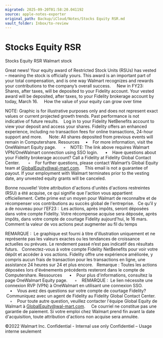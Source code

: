 ```yaml
---
migrated: 2025-09-20T01:58:20.041192
source: apple-notes-exporter
original_path: Backup/iCloud/Notes/Stocks Equity RSR.md
vault_folder: Inbox/to-review
---
```

# Stocks Equity RSR

Stocks Equity RSR
Walmart stock

Great news! Your equity award of Restricted Stock Units (RSUs) has vested – meaning the stock is officially yours. This award is an important part of your total compensation, and is one way Walmart recognizes and rewards your contributions to the company’s overall success.  
 
New in FY23: Shares, after taxes, will be deposited to your Fidelity account. Your vested award will be deposited, after taxes, to your Fidelity brokerage account by today, March 16.  
 
How the value of your equity can grow over time

NOTE: Graphic is for illustrative purposes only and does not represent exact values or current projected growth trends. Past performance is not indicative of future results. 
 
Log in to your Fidelity NetBenefits account to view your deposit and access your shares. Fidelity offers an enhanced experience, including no transaction fees for online transactions, 24-hour support and more.   
 
Note: All shares deposited from previous events will remain in Computershare.
Resources
    •    For more information, visit the OneWalmart Equity page. 
    ◦    NOTE: The link above requires Walmart VPN/OneWalmart connection using SSO login. 
    •    Have questions about your Fidelity brokerage account? Call a Fidelity at Fidelity Global Contact Center.  
    ◦    For further questions, please contact Walmart’s Global Equity team at GlobalEquity@wal-mart.com. 
 
This email is not a guarantee of payout. If your employment with Walmart terminates prior to the vesting date, any unvested equity grants will be canceled.

Bonne nouvelle! Votre attribution d'actions d'unités d'actions restreintes (RSU) a été acquise, ce qui signifie que l'action vous appartient officiellement. Cette prime est un moyen pour Walmart de reconnaître et de récompenser vos contributions au succès global de l'entreprise.
 
Ce qu’il y a de nouveau pour l’EF23 :  Les actions, après impôts, seront déposées dans votre compte Fidelity. Votre récompense acquise sera déposée, après impôts, dans votre compte de courtage Fidelity aujourd'hui, le 16 mars.
 
Comment la valeur de vos actions peut augmenter au fil du temps

REMARQUE :  Le graphique est fourni à titre d'illustration uniquement et ne représente pas les valeurs exactes ou les tendances de croissance actuelles ou prévues. Le rendement passé n’est pas indicatif des résultats futurs.
 
Connectez-vous à votre compte Fidelity NetBenefits pour voir votre dépôt et accéder à vos actions. Fidelity offre une expérience améliorée, y compris aucun frais de transaction pour les transactions en ligne, une assistance 24 heures sur 24 et plus encore.
 
Remarque : Toutes les actions déposées lors d'événements précédents resteront dans le compte de Computershare.
Ressources 
    •    Pour plus d'informations, consultez la page OneWalmart Equity page. 
    ◦    REMARQUE :  Le lien nécessite une connexion RVP (VPN) à OneWalmart en utilisant une connexion SSO.
    •    Vous avez des questions sur votre compte de courtage Fidelity?  Communiquez avec un agent de Fidelity au Fidelity Global Contact Center. 
    ◦    Pour toute autre question, veuillez contacter l'équipe Global Equity de Walmart à GlobalEquity@wal-mart.com.  
 
Ce courriel ne constitue pas une garantie de paiement. Si votre emploi chez Walmart prend fin avant la date d'acquisition, toute attribution d'actions non acquise sera annulée.

©2022 Walmart Inc.
Confidential - Internal use only
Confidentiel – Usage interne seulement
